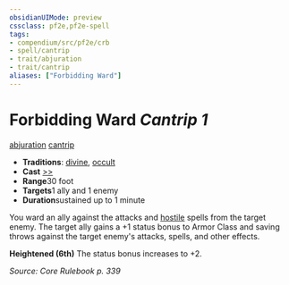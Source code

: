 ```yaml
---
obsidianUIMode: preview
cssclass: pf2e,pf2e-spell
tags:
- compendium/src/pf2e/crb
- spell/cantrip
- trait/abjuration
- trait/cantrip
aliases: ["Forbidding Ward"]
---
```

# Forbidding Ward *Cantrip 1*   
[abjuration](/rules/traits/abjuration.md)  [cantrip](/rules/traits/cantrip.md)  

- **Traditions**: [divine](/rules/traits/divine.md), [occult](/rules/traits/occult.md)
- **Cast** [>>](/rules/core-rulebook/chapter-9-playing-the-game.md#Actions "Two-Action") 
- **Range**30 foot
- **Targets**1 ally and 1 enemy
- **Duration**sustained up to 1 minute

You ward an ally against the attacks and [hostile](/rules/conditions.md#Hostile) spells from the target enemy. The target ally gains a +1 status bonus to Armor Class and saving throws against the target enemy's attacks, spells, and other effects.

**Heightened (6th)** The status bonus increases to +2.

*Source: Core Rulebook p. 339*